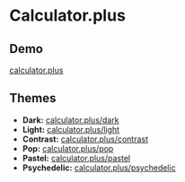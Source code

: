 # Calculator.plus

## Demo
[calculator.plus](https://calculator.plus)

## Themes
-  **Dark:** [calculator.plus/dark](https://calculator.plus/dark)
-  **Light:** [calculator.plus/light](https://calculator.plus/light)
-  **Contrast:** [calculator.plus/contrast](https://calculator.plus/contrast)
-  **Pop:** [calculator.plus/pop](https://calculator.plus/pop)
-  **Pastel:** [calculator.plus/pastel](https://calculator.plus/pastel)
-  **Psychedelic:** [calculator.plus/psychedelic](https://calculator.plus/psychedelic)
